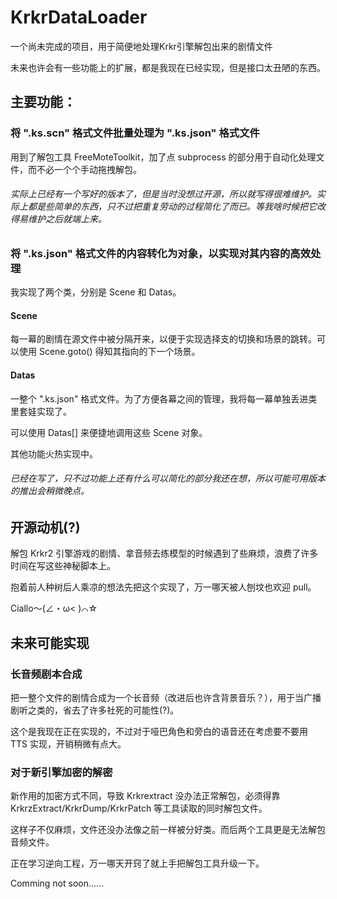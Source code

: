 # KrkrDataLoader
一个尚未完成的项目，用于简便地处理Krkr引擎解包出来的剧情文件

未来也许会有一些功能上的扩展，都是我现在已经实现，但是接口太丑陋的东西。

## 主要功能：

### 将 ".ks.scn" 格式文件批量处理为 ".ks.json" 格式文件

用到了解包工具 FreeMoteToolkit，加了点 subprocess 的部分用于自动化处理文件，而不必一个个手动拖拽解包。

###### 实际上已经有一个写好的版本了，但是当时没想过开源，所以就写得很难维护。实际上都是些简单的东西，只不过把重复劳动的过程简化了而已。等我啥时候把它改得易维护之后就端上来。

### 将 ".ks.json" 格式文件的内容转化为对象，以实现对其内容的高效处理

我实现了两个类，分别是 Scene 和 Datas。

#### Scene

每一幕的剧情在源文件中被分隔开来，以便于实现选择支的切换和场景的跳转。可以使用 Scene.goto() 得知其指向的下一个场景。

#### Datas

一整个 ".ks.json" 格式文件。为了方便各幕之间的管理，我将每一幕单独丢进类里套娃实现了。

可以使用 Datas[] 来便捷地调用这些 Scene 对象。

其他功能火热实现中。

###### 已经在写了，只不过功能上还有什么可以简化的部分我还在想，所以可能可用版本的推出会稍微晚点。

## 开源动机(?)

解包 Krkr2 引擎游戏的剧情、拿音频去练模型的时候遇到了些麻烦，浪费了许多时间在写这些神秘脚本上。

抱着前人种树后人乘凉的想法先把这个实现了，万一哪天被人刨坟也欢迎 pull。

Ciallo～(∠・ω< )⌒☆

## 未来可能实现

### 长音频剧本合成
把一整个文件的剧情合成为一个长音频（改进后也许含背景音乐？），用于当广播剧听之类的，省去了许多社死的可能性(?)。

这个是我现在正在实现的，不过对于哑巴角色和旁白的语音还在考虑要不要用 TTS 实现，开销稍微有点大。

### 对于新引擎加密的解密

新作用的加密方式不同，导致 Krkrextract 没办法正常解包，必须得靠 KrkrzExtract/KrkrDump/KrkrPatch 等工具读取的同时解包文件。

这样子不仅麻烦，文件还没办法像之前一样被分好类。而后两个工具更是无法解包音频文件。

正在学习逆向工程，万一哪天开窍了就上手把解包工具升级一下。

Comming not soon......
